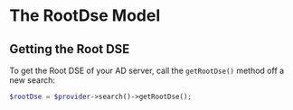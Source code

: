 # The RootDse Model

## Getting the Root DSE

To get the Root DSE of your AD server, call the `getRootDse()` method off a new search:

```php
$rootDse = $provider->search()->getRootDse();
```
